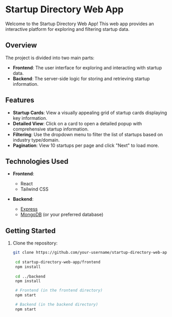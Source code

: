 # Startup Directory Web App

Welcome to the Startup Directory Web App! This web app provides an interactive platform for exploring and filtering startup data.

## Overview

The project is divided into two main parts:

- **Frontend**: The user interface for exploring and interacting with startup data.
- **Backend**: The server-side logic for storing and retrieving startup information.

## Features

- **Startup Cards**: View a visually appealing grid of startup cards displaying key information.
- **Detailed View**: Click on a card to open a detailed popup with comprehensive startup information.
- **Filtering**: Use the dropdown menu to filter the list of startups based on industry type/domain.
- **Pagination**: View 10 startups per page and click "Next" to load more.

## Technologies Used

- **Frontend**:

  - React
  - Tailwind CSS

- **Backend**:
  - [Express](https://expressjs.com/)
  - [MongoDB](https://www.mongodb.com/) (or your preferred database)

## Getting Started

1. Clone the repository:

   ```bash
   git clone https://github.com/your-username/startup-directory-web-app.git
    
    cd startup-directory-web-app/frontend
    npm install
    
    cd ../backend
    npm install

    # Frontend (in the frontend directory)
    npm start

    # Backend (in the backend directory)
    npm start

    ```
